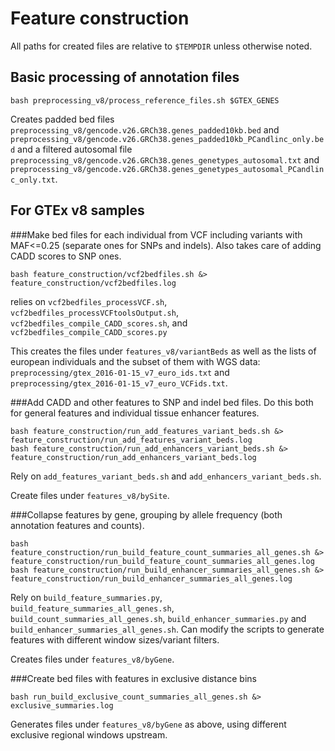 Feature construction
====================

All paths for created files are relative to `$TEMPDIR` unless otherwise noted.

Basic processing of annotation files
------------------------------------
```
bash preprocessing_v8/process_reference_files.sh $GTEX_GENES
```
Creates padded bed files `preprocessing_v8/gencode.v26.GRCh38.genes_padded10kb.bed` and `preprocessing_v8/gencode.v26.GRCh38.genes_padded10kb_PCandlinc_only.bed` and a filtered autosomal file `preprocessing_v8/gencode.v26.GRCh38.genes_genetypes_autosomal.txt` and `preprocessing_v8/gencode.v26.GRCh38.genes_genetypes_autosomal_PCandlinc_only.txt`.

For GTEx v8 samples
-------------------
###Make bed files for each individual from VCF including variants with MAF<=0.25 (separate ones for SNPs and indels). Also takes care of adding CADD scores to SNP ones.
```
bash feature_construction/vcf2bedfiles.sh &> feature_construction/vcf2bedfiles.log
```
relies on `vcf2bedfiles_processVCF.sh`, `vcf2bedfiles_processVCFtoolsOutput.sh`,
`vcf2bedfiles_compile_CADD_scores.sh`, and `vcf2bedfiles_compile_CADD_scores.py`

This creates the files under `features_v8/variantBeds` as well as
the lists of european individuals and the subset of them with WGS data:
`preprocessing/gtex_2016-01-15_v7_euro_ids.txt` and `preprocessing/gtex_2016-01-15_v7_euro_VCFids.txt`.

###Add CADD and other features to SNP and indel bed files.
Do this both for general features and individual tissue enhancer features.
```
bash feature_construction/run_add_features_variant_beds.sh &> feature_construction/run_add_features_variant_beds.log
bash feature_construction/run_add_enhancers_variant_beds.sh &> feature_construction/run_add_enhancers_variant_beds.log
```
Rely on `add_features_variant_beds.sh` and `add_enhancers_variant_beds.sh`.

Create files under `features_v8/bySite`.

###Collapse features by gene, grouping by allele frequency (both annotation features and counts).
```
bash feature_construction/run_build_feature_count_summaries_all_genes.sh &> feature_construction/run_build_feature_count_summaries_all_genes.log
bash feature_construction/run_build_enhancer_summaries_all_genes.sh &> feature_construction/run_build_enhancer_summaries_all_genes.log
```
Rely on `build_feature_summaries.py`, `build_feature_summaries_all_genes.sh`, `build_count_summaries_all_genes.sh`, `build_enhancer_summaries.py` and `build_enhancer_summaries_all_genes.sh`.
Can modify the scripts to generate features with different window sizes/variant filters.

Creates files under `features_v8/byGene`.

###Create bed files with features in exclusive distance bins
```
bash run_build_exclusive_count_summaries_all_genes.sh &> exclusive_summaries.log
```
Generates files under `features_v8/byGene` as above, using different exclusive regional windows upstream.


